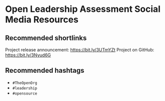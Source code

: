 # Open Leadership Assessment Social Media Resources

## Recommended shortlinks

Project release announcement: https://bit.ly/3UTmYZt
Project on GitHub: https://bit.ly/3Nyud6G

## Recommended hashtags

* `#TheOpenOrg`
* `#leadership`
* `#opensource`
